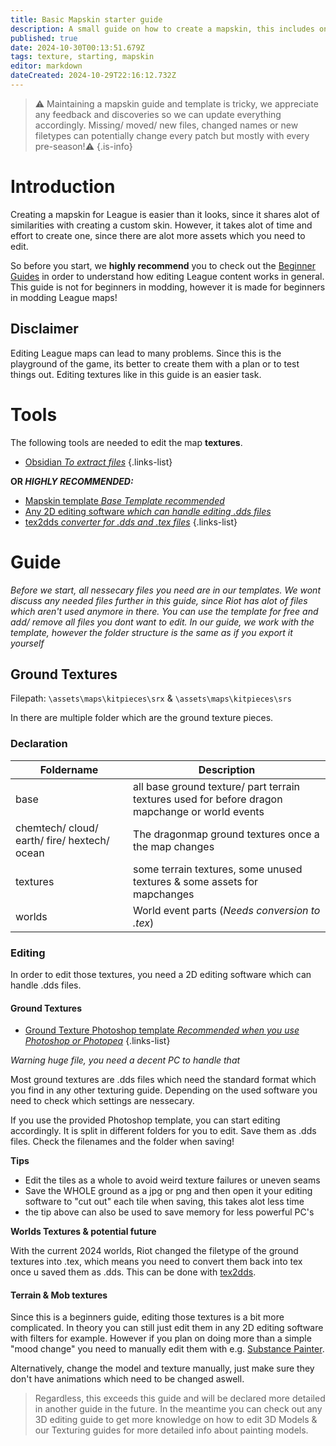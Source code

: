 ```yaml
---
title: Basic Mapskin starter guide
description: A small guide on how to create a mapskin, this includes only textures.
published: true
date: 2024-10-30T00:13:51.679Z
tags: texture, starting, mapskin
editor: markdown
dateCreated: 2024-10-29T22:16:12.732Z
---
```


>⚠️ Maintaining a mapskin guide and template is tricky, we appreciate any feedback and discoveries so we can update everything accordingly. Missing/ moved/ new files, changed names or new filetypes can potentially change every patch but mostly with every pre-season!⚠️
{.is-info}


# Introduction

Creating a mapskin for League is easier than it looks, since it shares alot of similarities with creating a custom skin. However, it takes alot of time and effort to create one, since there are alot more assets which you need to edit.

So before you start, we **highly recommend** you to check out the [Beginner Guides](/core-guides/get-started) in order to understand how editing League content works in general.
This guide is not for beginners in modding, however it is made for beginners in modding League maps!

## Disclaimer

Editing League maps can lead to many problems. Since this is the playground of the game, its better to create them with a plan or to test things out. Editing textures like in this guide is an easier task.


# Tools

The following tools are needed to edit the map **textures**.

- [Obsidian *To extract files*](/core-guides/tools/obsidian) 
{.links-list}

**OR *HIGHLY RECOMMENDED:***
- [Mapskin template *Base Template recommended*](/core-guides/downloadable-assets#templates)
- [Any 2D editing software *which can handle editing .dds files*](/core-guides/tools#texturing)
- [tex2dds *converter for .dds and .tex files*](/core-guides/tools/ritoddstex)
{.links-list}

# Guide

*Before we start, all nessecary files you need are in our templates. We wont discuss any needed files further in this guide, since Riot has alot of files which aren't used anymore in there. You can use the template for free and add/ remove all files you dont want to edit. In our guide, we work with the template, however the folder structure is the same as if you export it yourself*

## Ground Textures

Filepath: `\assets\maps\kitpieces\srx` & `\assets\maps\kitpieces\srs`

In there are multiple folder which are the ground texture pieces. 

### Declaration

| Foldername                                 | Description                                                                                       | 
|--------------------------------------------|---------------------------------------------------------------------------------------------------|
|base				                                 |all base ground texture/ part terrain textures used for before dragon mapchange or world events   |
|chemtech/ cloud/ earth/ fire/ hextech/ ocean|The dragonmap ground textures once a the map changes                                               |
|textures		                                 |some terrain textures, some unused textures & some assets for mapchanges|
|worlds			                                 |World event parts (*Needs conversion to .tex*)                                                                                  |

### Editing

In order to edit those textures, you need a 2D editing software which can handle .dds files. 

#### Ground Textures

- [Ground Texture Photoshop template *Recommended when you use Photoshop or Photopea*](/core-guides/downloadable-assets#mapskin-ground-texture-photoshop-template)
{.links-list}

*Warning huge file, you need a decent PC to handle that*

Most ground textures are .dds files which need the standard format which you find in any other texturing guide. Depending on the used software you need to check which settings are nessecary. 

If you use the provided Photoshop template, you can start editing accordingly. It is split in different folders for you to edit. Save them as .dds files. Check the filenames and the folder when saving! 

**Tips**
- Edit the tiles as a whole to avoid weird texture failures or uneven seams
- Save the WHOLE ground as a jpg or png and then open it your editing software to "cut out" each tile when saving, this takes alot less time
- the tip above can also be used to save memory for less powerful PC's

**Worlds Textures & potential future**

With the current 2024 worlds, Riot changed the filetype of the ground textures into .tex, which means you need to convert them back into tex once u saved them as .dds. This can be done with [tex2dds](#tools).

#### Terrain & Mob textures

Since this is a beginners guide, editing those textures is a bit more complicated. In theory you can still just edit them in any 2D editing software with filters for example. However if you plan on doing more than a simple "mood change" you need to manually edit them with e.g. [Substance Painter](/core-guides/tools#texturing). 

Alternatively, change the model and texture manually, just make sure they don't have animations which need to be changed aswell.

> Regardless, this exceeds this guide and will be declared more detailed in another guide in the future. In the meantime you can check out any 3D editing guide to get more knowledge on how to edit 3D Models & our Texturing guides for more detailed info about painting models.




























